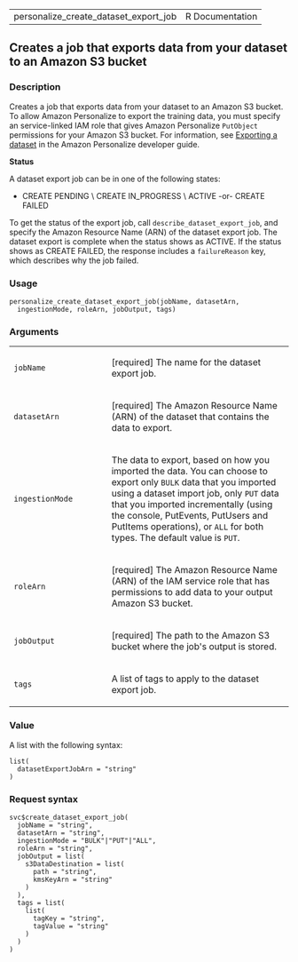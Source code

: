 <table style="width: 100%;">
<tbody>
<tr class="odd">
<td>personalize_create_dataset_export_job</td>
<td style="text-align: right;">R Documentation</td>
</tr>
</tbody>
</table>

## Creates a job that exports data from your dataset to an Amazon S3 bucket

### Description

Creates a job that exports data from your dataset to an Amazon S3
bucket. To allow Amazon Personalize to export the training data, you
must specify an service-linked IAM role that gives Amazon Personalize
`PutObject` permissions for your Amazon S3 bucket. For information, see
[Exporting a
dataset](https://docs.aws.amazon.com/personalize/latest/dg/export-data.html)
in the Amazon Personalize developer guide.

**Status**

A dataset export job can be in one of the following states:

-   CREATE PENDING \\ CREATE IN\_PROGRESS \\ ACTIVE -or- CREATE FAILED

To get the status of the export job, call `describe_dataset_export_job`,
and specify the Amazon Resource Name (ARN) of the dataset export job.
The dataset export is complete when the status shows as ACTIVE. If the
status shows as CREATE FAILED, the response includes a `failureReason`
key, which describes why the job failed.

### Usage

    personalize_create_dataset_export_job(jobName, datasetArn,
      ingestionMode, roleArn, jobOutput, tags)

### Arguments

<table>
<colgroup>
<col style="width: 35%" />
<col style="width: 65%" />
</colgroup>
<tbody>
<tr class="odd">
<td><code
id="personalize_create_dataset_export_job_:_jobName">jobName</code></td>
<td><p>[required] The name for the dataset export job.</p></td>
</tr>
<tr class="even">
<td><code
id="personalize_create_dataset_export_job_:_datasetArn">datasetArn</code></td>
<td><p>[required] The Amazon Resource Name (ARN) of the dataset that
contains the data to export.</p></td>
</tr>
<tr class="odd">
<td><code
id="personalize_create_dataset_export_job_:_ingestionMode">ingestionMode</code></td>
<td><p>The data to export, based on how you imported the data. You can
choose to export only <code>BULK</code> data that you imported using a
dataset import job, only <code>PUT</code> data that you imported
incrementally (using the console, PutEvents, PutUsers and PutItems
operations), or <code>ALL</code> for both types. The default value is
<code>PUT</code>.</p></td>
</tr>
<tr class="even">
<td><code
id="personalize_create_dataset_export_job_:_roleArn">roleArn</code></td>
<td><p>[required] The Amazon Resource Name (ARN) of the IAM service role
that has permissions to add data to your output Amazon S3
bucket.</p></td>
</tr>
<tr class="odd">
<td><code
id="personalize_create_dataset_export_job_:_jobOutput">jobOutput</code></td>
<td><p>[required] The path to the Amazon S3 bucket where the job's
output is stored.</p></td>
</tr>
<tr class="even">
<td><code
id="personalize_create_dataset_export_job_:_tags">tags</code></td>
<td><p>A list of tags to apply to the dataset export job.</p></td>
</tr>
</tbody>
</table>

### Value

A list with the following syntax:

    list(
      datasetExportJobArn = "string"
    )

### Request syntax

    svc$create_dataset_export_job(
      jobName = "string",
      datasetArn = "string",
      ingestionMode = "BULK"|"PUT"|"ALL",
      roleArn = "string",
      jobOutput = list(
        s3DataDestination = list(
          path = "string",
          kmsKeyArn = "string"
        )
      ),
      tags = list(
        list(
          tagKey = "string",
          tagValue = "string"
        )
      )
    )
